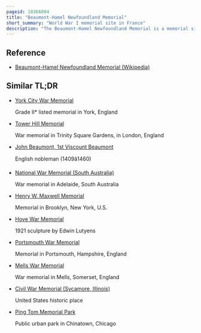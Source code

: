 ```yaml
---
pageid: 18366094
title: "Beaumont-Hamel Newfoundland Memorial"
short_summary: "World War I memorial site in France"
description: "The Beaumont-Hamel Newfoundland Memorial is a memorial site in France dedicated to the commemoration of Dominion of Newfoundland forces members who were killed during World War I. The 74-acre preserved battlefield park encompasses the grounds over which the Newfoundland Regiment made their unsuccessful attack on 1 July 1916 during the first day of the Battle of the Somme."
---
```


## Reference

- [Beaumont-Hamel Newfoundland Memorial (Wikipedia)](https://en.wikipedia.org/?curid=18366094)

## Similar TL;DR

- [York City War Memorial](/tldr/en/york-city-war-memorial)

  Grade II\* listed memorial in York, England

- [Tower Hill Memorial](/tldr/en/tower-hill-memorial)

  War memorial in Trinity Square Gardens, in London, England

- [John Beaumont, 1st Viscount Beaumont](/tldr/en/john-beaumont-1st-viscount-beaumont)

  English nobleman (1409â1460)

- [National War Memorial (South Australia)](/tldr/en/national-war-memorial-south-australia)

  War memorial in Adelaide, South Australia

- [Henry W. Maxwell Memorial](/tldr/en/henry-w-maxwell-memorial)

  Memorial in Brooklyn, New York, U.S.

- [Hove War Memorial](/tldr/en/hove-war-memorial)

  1921 sculpture by Edwin Lutyens

- [Portsmouth War Memorial](/tldr/en/portsmouth-war-memorial)

  Memorial in Portsmouth, Hampshire, England

- [Mells War Memorial](/tldr/en/mells-war-memorial)

  War memorial in Mells, Somerset, England

- [Civil War Memorial (Sycamore, Illinois)](/tldr/en/civil-war-memorial-sycamore-illinois)

  United States historic place

- [Ping Tom Memorial Park](/tldr/en/ping-tom-memorial-park)

  Public urban park in Chinatown, Chicago
